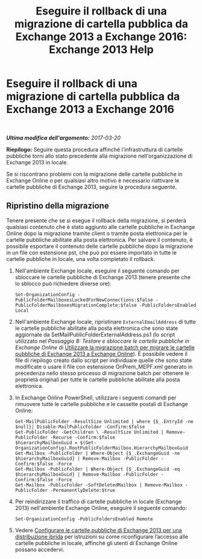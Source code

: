﻿---
title: 'Eseguire il rollback di una migrazione di cartella pubblica da Exchange 2013 a Exchange 2016: Exchange 2013 Help'
TOCTitle: Eseguire il rollback di una migrazione di cartella pubblica da Exchange 2013 a Exchange 2016
ms:assetid: bcd54aa0-aa45-4c68-b504-1475842d4b96
ms:mtpsurl: https://technet.microsoft.com/it-it/library/Mt798259(v=EXCHG.150)
ms:contentKeyID: 74432712
ms.date: 04/23/2018
mtps_version: v=EXCHG.150
ms.translationtype: HT
---

# Eseguire il rollback di una migrazione di cartella pubblica da Exchange 2013 a Exchange 2016

 

_**Ultima modifica dell'argomento:** 2017-03-20_

**Riepilogo:**  Seguire questa procedura affinché l'infrastruttura di cartelle pubbliche torni allo stato precedente alla migrazione nell'organizzazione di Exchange 2013 in locale.

Se si riscontrano problemi con la migrazione delle cartelle pubbliche in Exchange Online o per qualsiasi altro motivo è necessario riattivare le cartelle pubbliche di Exchange 2013, seguire la procedura seguente.

## Ripristino della migrazione

Tenere presente che se si esegue il rollback della migrazione, si perderà qualsiasi contenuto che è stato aggiunto alle cartelle pubbliche in Exchange Online dopo la migrazione tramite client o tramite posta elettronica per le cartelle pubbliche abilitate alla posta elettronica. Per salvare il contenuto, è possibile esportare il contenuto delle cartelle pubbliche dopo la migrazione in un file con estensione pst, che può poi essere importato in tutte le cartelle pubbliche in locale, una volta completato il rollback.

1.  Nell'ambiente Exchange locale, eseguire il seguente comando per sbloccare le cartelle pubbliche di Exchange 2013 (tenere presente che lo sblocco può richiedere diverse ore):
    
        Set-OrganizationConfig -PublicFolderMailboxesLockedForNewConnections:$false -PublicFolderMailboxesMigrationComplete:$false -PublicFoldersEnabled Local 

2.  Nell'ambiente Exchange locale, ripristinare `ExternalEmailAddress` di tutte le cartelle pubbliche abilitate alla posta elettronica che sono state aggiornate da SetMailPublicFolderExternalAddress.ps1 (lo script utilizzato nel *Passaggio 8: Testare e sbloccare le cartelle pubbliche in Exchange Online* di [Utilizzare la migrazione batch per migrare le cartelle pubbliche di Exchange 2013 a Exchange Online](use-batch-migration-to-migrate-exchange-2013-public-folders-to-exchange-online-exchange-online-help.md)). È possibile vedere il file di riepilogo creato dallo script per individuare quelle che sono state modificate o usare il file con estensione OnPrem\_MEPF.xml generato in precedenza nello stesso processo di migrazione batch per ottenere le proprietà originali per tutte le cartelle pubbliche abilitate alla posta elettronica.

3.  In Exchange Online PowerShell, utilizzare i seguenti comandi per rimuovere tutte le cartelle pubbliche e le cassette postali di Exchange Online:
    
        Get-MailPublicFolder -ResultSize Unlimited | where {$_.EntryId -ne $null}| Disable-MailPublicFolder -Confirm:$false 
        Get-PublicFolder -GetChildren \ -ResultSize Unlimited | Remove-PublicFolder -Recurse -Confirm:$false
        $hierarchyMailboxGuid = $(Get-OrganizationConfig).RootPublicFolderMailbox.HierarchyMailboxGuid
        Get-Mailbox -PublicFolder | Where-Object {$_.ExchangeGuid -ne $hierarchyMailboxGuid} | Remove-Mailbox -PublicFolder -Confirm:$false -Force
        Get-Mailbox -PublicFolder | Where-Object {$_.ExchangeGuid -eq $hierarchyMailboxGuid} | Remove-Mailbox -PublicFolder -Confirm:$false -Force
        Get-Mailbox -PublicFolder -SoftDeletedMailbox | Remove-Mailbox -PublicFolder -PermanentlyDelete:$true

4.  Per reindirizzare il traffico di cartelle pubbliche in locale (Exchange 2013) nell'ambiente Exchange Online, eseguire il seguente comando:
    
        Set-OrganizationConfig -PublicFoldersEnabled Remote

5.  Vedere [Configurare le cartelle pubbliche di Exchange 2013 per una distribuzione ibrida](configure-exchange-2013-public-folders-for-a-hybrid-deployment-exchange-2013-help.md) per istruzioni su come riconfigurare l’accesso alle cartelle pubbliche in locale, affinché gli utenti di Exchange Online possano accedervi.

